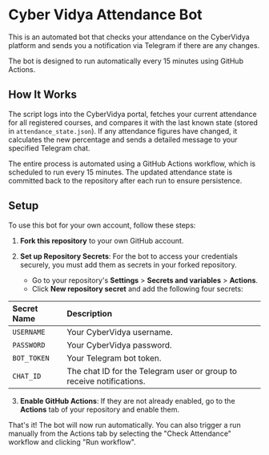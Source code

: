 # Cyber Vidya Attendance Bot

This is an automated bot that checks your attendance on the CyberVidya platform and sends you a notification via Telegram if there are any changes.

The bot is designed to run automatically every 15 minutes using GitHub Actions.

## How It Works

The script logs into the CyberVidya portal, fetches your current attendance for all registered courses, and compares it with the last known state (stored in `attendance_state.json`). If any attendance figures have changed, it calculates the new percentage and sends a detailed message to your specified Telegram chat.

The entire process is automated using a GitHub Actions workflow, which is scheduled to run every 15 minutes. The updated attendance state is committed back to the repository after each run to ensure persistence.

## Setup

To use this bot for your own account, follow these steps:

1.  **Fork this repository** to your own GitHub account.

2.  **Set up Repository Secrets**: For the bot to access your credentials securely, you must add them as secrets in your forked repository.
    *   Go to your repository's **Settings** > **Secrets and variables** > **Actions**.
    *   Click **New repository secret** and add the following four secrets:

| Secret Name | Description |
| :--- | :--- |
| `USERNAME` | Your CyberVidya username. |
| `PASSWORD` | Your CyberVidya password. |
| `BOT_TOKEN` | Your Telegram bot token. |
| `CHAT_ID` | The chat ID for the Telegram user or group to receive notifications. |

3.  **Enable GitHub Actions**: If they are not already enabled, go to the **Actions** tab of your repository and enable them.

That's it! The bot will now run automatically. You can also trigger a run manually from the Actions tab by selecting the "Check Attendance" workflow and clicking "Run workflow".
